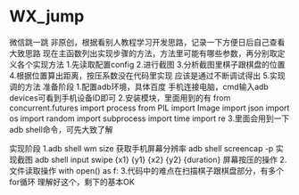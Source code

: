 # WX_jump
微信跳一跳 非原创，根据看别人教程学习开发思路，记录一下方便日后自己查看
大致思路
现在主函数列出实现步骤的方法，方法里可能有哪些参数，再分别取定义各个实现方法
1.先读取配置config
2.进行截图
3.分析截图里棋子跟棋盘的位置
4.根据位置算出距离，按压系数没在代码里实现 应该是通过不断调试得出
5.实现调的方法
准备阶段
1.配置adb环境，具体百度
 手机连接电脑，cmd输入adb devices可看到手机设备ID即可
2.安装模块，里面用到的有
  from concurrent.futures import process
  from PIL import Image
  import json
  import os
  import random
  import subprocess
  import time
  import re
3.里面会用到一下adb shell命令，可先大致了解

实现阶段
1.adb shell wm size 获取手机屏幕分辨率 
  adb shell screencap -p 实现截图 
  adb shell input swipe {x1} {y1} {x2} {y2} {duration}  屏幕按压的操作
2.文件读取操作
  with open() as f:
3.代码中的难点在扫描棋子跟棋盘部分，有多个for循环 理解好这个，剩下的基本OK
  





